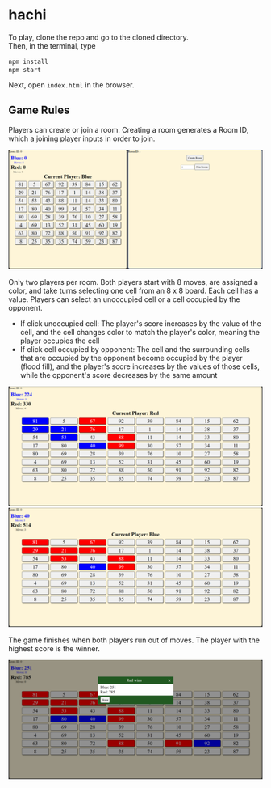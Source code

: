 # hachi

To play, clone the repo and go to the cloned directory.  
Then, in the terminal, type
```
npm install
npm start
```
Next, open `index.html` in the browser.

## Game Rules

Players can create or join a room. Creating a room generates a Room ID, which a joining player inputs in order to join.

![home](/images/home.png)

Only two players per room. Both players start with 8 moves, are assigned a color, and take turns selecting one cell from an 8 x 8 board. Each cell has a value. Players can select an unoccupied cell or a cell occupied by the opponent.
- If click unoccupied cell: The player's score increases by the value of the cell, and the cell changes color to match the player's color, meaning the player occupies the cell
- If click cell occupied by opponent: The cell and the surrounding cells that are occupied by the opponent become occupied by the player (flood fill), and the player's score increases by the values of those cells, while the opponent's score decreases by the same amount

![board](/images/board_1.png)
![board](/images/board_2.png)

The game finishes when both players run out of moves. The player with the highest score is the winner.

![winner](/images/winner.png)
